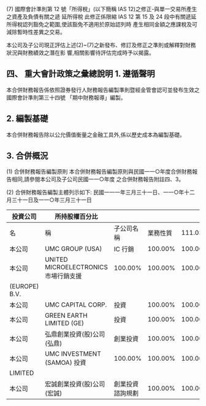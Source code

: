 (7) 國際會計準則第 12 號「所得稅」(以下簡稱 IAS 12)之修正-與單一交易所產生之資產及負債有關之遞 延所得稅 此修正係限縮 IAS 12 第 15 及 24 段中有關遞延所得稅認列豁免之範圍,使該豁免不適用於原始認列時 產生相同金額之應課稅及可減除暫時性差異之交易。

本公司及子公司現正評估上述(2)~(7)之新發布、修訂及修正之準則或解釋對財務狀況與財務績效之潛在影 響,相關影響待評估完成時予以揭露。

## 四、 重大會計政策之彙總說明 1. 遵循聲明

本合併財務報告係依照證券發行人財務報告編製準則暨經金管會認可並發布生效之國際會計準則第三十四號 「期中財務報導」編製。

## 2. 編製基礎

本合併財務報告除以公允價值衡量之金融工具外,係以歷史成本為編製基礎。

## 3. 合併概況

(1) 合併財務報告編製原則 本合併財務報告編製原則與民國一一○年度合併財務報告相同,請參閱本公司及子公司民國一一○年度 之合併財務報告附註四、3。

(2) 合併財務報告編製主體列示如下:
民國一一一年三月三十一日、一一○年十二月三十一日及一一○年三月三十一日

| 投資公司      | 所持股權百分比                        |                  |          |           |           |           |
|---------------|---------------------------------------|------------------|----------|-----------|-----------|-----------|
| 名            | 稱                                    | 子公司名稱       | 業務性質 | 111.03.31 | 110.12.31 | 110.03.31 |
| 本公司        | UMC GROUP (USA)                       | IC 行銷          | 100.00%  | 100.00%   | 100.00%   |           |
| 本公司        | UNITED MICROELECTRONICS  市場行銷支援 | 100.00%          | 100.00%  | 100.00%   |           |           |
| (EUROPE) B.V. |                                       |                  |          |           |           |           |
| 本公司        | UMC CAPITAL CORP.                     | 投資             | 100.00%  | 100.00%   | 100.00%   |           |
| 本公司        | GREEN EARTH LIMITED (GE)              | 投資             | 100.00%  | 100.00%   | 100.00%   |           |
| 本公司        | 弘鼎創業投資(股)公司(弘鼎)            | 創業投資         | 100.00%  | 100.00%   | 100.00%   |           |
| 本公司        | UMC INVESTMENT (SAMOA)  投資          | 100.00%          | 100.00%  | 100.00%   |           |           |
| LIMITED       |                                       |                  |          |           |           |           |
| 本公司        | 宏誠創業投資(股)公司(宏誠)            | 創業投資諮詢規劃 | 100.00%  | 100.00%   | 100.00%   |           |
